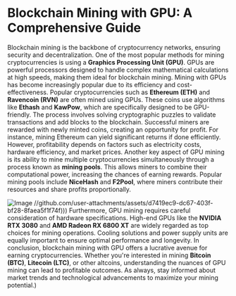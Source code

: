 # Blockchain Mining with GPU: A Comprehensive Guide
Blockchain mining is the backbone of cryptocurrency networks, ensuring security and decentralization. One of the most popular methods for mining cryptocurrencies is using a **Graphics Processing Unit (GPU)**. GPUs are powerful processors designed to handle complex mathematical calculations at high speeds, making them ideal for blockchain mining.
Mining with GPUs has become increasingly popular due to its efficiency and cost-effectiveness. Popular cryptocurrencies such as **Ethereum (ETH)** and **Ravencoin (RVN)** are often mined using GPUs. These coins use algorithms like **Ethash** and **KawPow**, which are specifically designed to be GPU-friendly. 
The process involves solving cryptographic puzzles to validate transactions and add blocks to the blockchain. Successful miners are rewarded with newly minted coins, creating an opportunity for profit. For instance, mining Ethereum can yield significant returns if done efficiently. However, profitability depends on factors such as electricity costs, hardware efficiency, and market prices.
Another key aspect of GPU mining is its ability to mine multiple cryptocurrencies simultaneously through a process known as **mining pools**. This allows miners to combine their computational power, increasing the chances of earning rewards. Popular mining pools include **NiceHash** and **F2Pool**, where miners contribute their resources and share profits proportionally.

![Image](https://github.com/user-attachments/assets/d7419ec9-dc67-403f-bf28-8faea5f1f74f)
 //github.com/user-attachments/assets/d7419ec9-dc67-403f-bf28-8faea5f1f74f)))
Furthermore, GPU mining requires careful consideration of hardware specifications. High-end GPUs like the **NVIDIA RTX 3080** and **AMD Radeon RX 6800 XT** are widely regarded as top choices for mining operations. Cooling solutions and power supply units are equally important to ensure optimal performance and longevity.
In conclusion, blockchain mining with GPU offers a lucrative avenue for earning cryptocurrencies. Whether you're interested in mining **Bitcoin (BTC)**, **Litecoin (LTC)**, or other altcoins, understanding the nuances of GPU mining can lead to profitable outcomes. As always, stay informed about market trends and technological advancements to maximize your mining potential.)
